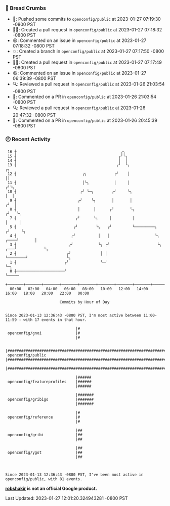 ### 🍞 Bread Crumbs

 * 🚢: Pushed some commits to `openconfig/public` at 2023-01-27 07:19:30 -0800 PST
 * ✍🏼: Created a pull request in `openconfig/public` at 2023-01-27 07:18:32 -0800 PST
 * 😃: Commented on an issue in `openconfig/public` at 2023-01-27 07:18:32 -0800 PST
 * 💥: Created a branch in `openconfig/public` at 2023-01-27 07:17:50 -0800 PST
 * ✍🏼: Created a pull request in `openconfig/public` at 2023-01-27 07:17:49 -0800 PST
 * 😃: Commented on an issue in `openconfig/public` at 2023-01-27 06:39:39 -0800 PST
 * 🔍: Reviewed a pull request in  `openconfig/public` at 2023-01-26 21:03:54 -0800 PST
 * 💬: Commented on a PR in  `openconfig/public` at 2023-01-26 21:03:54 -0800 PST
 * 🔍: Reviewed a pull request in  `openconfig/public` at 2023-01-26 20:47:32 -0800 PST
 * 💬: Commented on a PR in  `openconfig/public` at 2023-01-26 20:45:39 -0800 PST

### 🕘 Recent Activity
```
 16 ┼                                              ╭╮
 15 ┤                                             ╭╯╰╮
 14 ┤                                             │  │
 13 ┤                                            ╭╯  ╰╮                                   ╭╮
 12 ┤                             ╭╮            ╭╯    │                                   ││
 11 ┤                             │╰╮           │     │                                  ╭╯╰╮
 10 ┤                            ╭╯ ╰─╮        ╭╯     ╰╮                                 │  │
  9 ┤                           ╭╯    ╰╮       │       │                                ╭╯  │
  8 ┤                           │      │      ╭╯       ╰╮                              ╭╯   ╰╮
  7 ┤                          ╭╯      ╰╮     │         │                              │     │
  5 ┤                         ╭╯        ╰╮   ╭╯         ╰─────────╮                   ╭╯     ╰╮
  4 ┤                        ╭╯          │   │                    ╰╮             ╭────╯       │
  3 ┤                       ╭╯           ╰╮ ╭╯                     ╰╮        ╭───╯            ╰╮
  2 ┤                      ╭╯             │ │                       ╰────────╯                 ╰╮
  1 ┤                     ╭╯              ╰─╯                                                   ╰─╮
  0 ┼─────────────────────╯                                                                       ╰─────
    +───────+───────+───────+───────+───────+───────+───────+───────+───────+───────+───────+───────+────
  00:00   02:00   04:00   06:00   08:00   10:00   12:00   14:00   16:00   18:00   20:00   22:00   00:00   

						Commits by Hour of Day


Since 2023-01-13 12:36:43 -0800 PST, I'm most active between 11:00-11:59 - with 17 events in that hour.

```



```
                               |#
 openconfig/gnoi               |#
                               |#

                               |#################################################################################
 openconfig/public             |#################################################################################
                               |#################################################################################

                               |######
 openconfig/featureprofiles    |######
                               |######

                               |#######
 openconfig/gribigo            |#######
                               |#######

                               |#
 openconfig/reference          |#
                               |#

                               |##
 openconfig/gribi              |##
                               |##

                               |##
 openconfig/ygot               |##
                               |##



Since 2023-01-13 12:36:43 -0800 PST, I've been most active in openconfig/public, with 81 events.

```
**[robshakir](mailto:robjs@google.com) is not an official Google product.**  


Last Updated: 2023-01-27 12:01:20.324943281 -0800 PST
